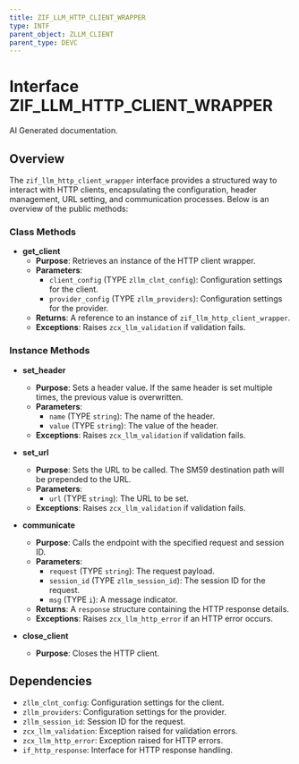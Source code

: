 ```yaml
---
title: ZIF_LLM_HTTP_CLIENT_WRAPPER
type: INTF
parent_object: ZLLM_CLIENT
parent_type: DEVC
---
```


# Interface ZIF_LLM_HTTP_CLIENT_WRAPPER

AI Generated documentation.

## Overview

The `zif_llm_http_client_wrapper` interface provides a structured way to interact with HTTP clients, encapsulating the configuration, header management, URL setting, and communication processes. Below is an overview of the public methods:

### Class Methods

- **get_client**
  - **Purpose**: Retrieves an instance of the HTTP client wrapper.
  - **Parameters**:
    - `client_config` (TYPE `zllm_clnt_config`): Configuration settings for the client.
    - `provider_config` (TYPE `zllm_providers`): Configuration settings for the provider.
  - **Returns**: A reference to an instance of `zif_llm_http_client_wrapper`.
  - **Exceptions**: Raises `zcx_llm_validation` if validation fails.

### Instance Methods

- **set_header**
  - **Purpose**: Sets a header value. If the same header is set multiple times, the previous value is overwritten.
  - **Parameters**:
    - `name` (TYPE `string`): The name of the header.
    - `value` (TYPE `string`): The value of the header.
  - **Exceptions**: Raises `zcx_llm_validation` if validation fails.

- **set_url**
  - **Purpose**: Sets the URL to be called. The SM59 destination path will be prepended to the URL.
  - **Parameters**:
    - `url` (TYPE `string`): The URL to be set.
  - **Exceptions**: Raises `zcx_llm_validation` if validation fails.

- **communicate**
  - **Purpose**: Calls the endpoint with the specified request and session ID.
  - **Parameters**:
    - `request` (TYPE `string`): The request payload.
    - `session_id` (TYPE `zllm_session_id`): The session ID for the request.
    - `msg` (TYPE `i`): A message indicator.
  - **Returns**: A `response` structure containing the HTTP response details.
  - **Exceptions**: Raises `zcx_llm_http_error` if an HTTP error occurs.

- **close_client**
  - **Purpose**: Closes the HTTP client.

## Dependencies

- `zllm_clnt_config`: Configuration settings for the client.
- `zllm_providers`: Configuration settings for the provider.
- `zllm_session_id`: Session ID for the request.
- `zcx_llm_validation`: Exception raised for validation errors.
- `zcx_llm_http_error`: Exception raised for HTTP errors.
- `if_http_response`: Interface for HTTP response handling.
